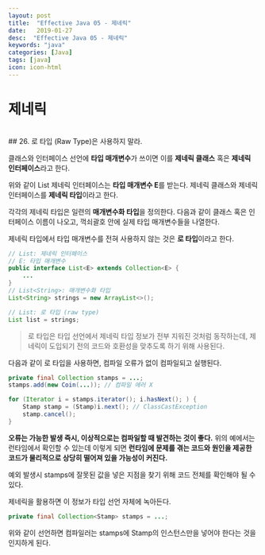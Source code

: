 ```yaml
---
layout: post
title:  "Effective Java 05 - 제네릭"
date:   2019-01-27
desc:  "Effective Java 05 - 제네릭"
keywords: "java"
categories: [Java]
tags: [java]
icon: icon-html
---
```


# 제네릭

<br>
## 26. 로 타입 (Raw Type)은 사용하지 말라.

클래스와 인터페이스 선언에 **타입 매개변수**가 쓰이면 이를 **제네릭 클래스** 혹은 **제네릭 인터페이스**라고 한다.

위와 같이 List 제네릭 인터페이스는 **타입 매개변수 E**를 받는다. 제네릭 클래스와 제네릭 인터페이스를 **제네릭 타입**이라고 한다.

각각의 제네릭 타입은 일련의 **매개변수화 타입**을 정의한다.
다음과 같이 클래스 혹은 인터페이스 이름이 나오고, 꺽쇠괄호 안에 실제 타입 매개변수들을 나열한다.

제네릭 타입에서 타입 매개변수를 전혀 사용하지 않는 것은 **로 타입**이라고 한다.

```java
// List: 제네릭 인터페이스
// E: 타입 매개변수
public interface List<E> extends Collection<E> {
    ...
}
// List<String>: 매개변수화 타입
List<String> strings = new ArrayList<>();

// List: 로 타입 (raw type)
List list = strings;
```

> 로 타입은 타입 선언에서 제네릭 타입 정보가 전부 지워진 것처럼 동작하는데, 제네릭이 도입되기 전의 코드와 호환성을 맞추도록 하기 위해 사용된다.

다음과 같이 로 타입을 사용하면, 컴파일 오류가 없이 컴파일되고 실행된다.

```java
private final Collection stamps = ...;
stamps.add(new Coin(...)); // 컴파일 에러 X

for (Iterator i = stamps.iterator(); i.hasNext(); ) {
    Stamp stamp = (Stamp)i.next(); // ClassCastException
    stamp.cancel();
}
```

**오류는 가능한 발생 즉시, 이상적으로는 컴파일할 때 발견하는 것이 좋다.** 위의 예에서는 런타임에서 확인할 수 있는데 이렇게 되면 **런타임에 문제를 겪는 코드와 원인을 제공한 코드가 물리적으로 상당히 떨어져 있을 가능성이 커진다.**

예외 발생시 stamps에 잘못된 값을 넣은 지점을 찾기 위해 코드 전체를 확인해야 될 수 있다.

제네릭을 활용하면 이 정보가 타입 선언 자체에 녹아든다.

```java
private final Collection<Stamp> stamps = ...;
```

위와 같이 선언하면 컴파일러는 stamps에 Stamp의 인스턴스만을 넣어야 한다는 것을 인지하게 된다.

